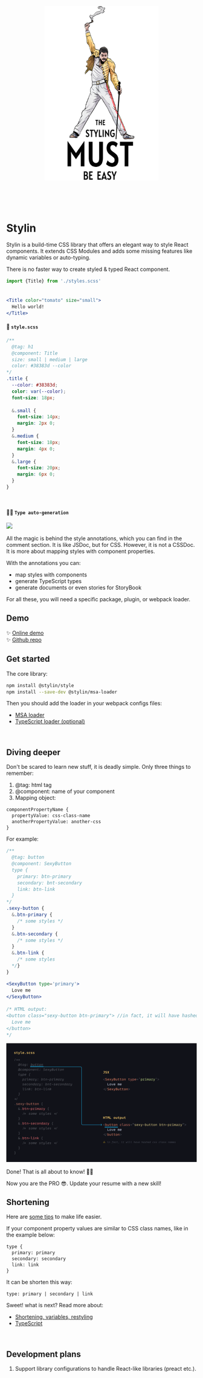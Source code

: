 <div align="center">
  <img src="./be-easy.png" width="300px">
</div>
<br/>
<br/>
<br/>
<br/>

# Stylin
Stylin is a build-time CSS library that offers an elegant way to style React components. It extends CSS Modules and adds some missing features like dynamic variables or auto-typing.

There is no faster way to create styled & typed React component.

```jsx
import {Title} from './styles.scss'


<Title color="tomato" size="small">
  Hello world!
</Title>
```

#### 💅 `style.scss`
```scss
/**
  @tag: h1
  @component: Title
  size: small | medium | large
  color: #38383d --color
*/
.title {
  --color: #38383d;
  color: var(--color);
  font-size: 18px;
  
  &.small {
    font-size: 14px;
    margin: 2px 0;
  }
  &.medium {
    font-size: 18px;
    margin: 4px 0;
  }
  &.large {
    font-size: 20px;
    margin: 6px 0;
  }
}
```
<br/>

#### 🧙‍♂️ `Type auto-generation`
<img src="./packages/ts-loader/typing-support.gif"/>
<br/>

All the magic is behind the style annotations, which you can find in the comment section. It is like JSDoc, but for CSS. However, it is not a CSSDoc. It is more about mapping styles with component properties. 

With the annotations you can:
 - map styles with components
 - generate TypeScript types
 - generate documents or even stories for StoryBook

For all these, you will need a specific package, plugin, or webpack loader.
<br/>

## Demo
✨ [Online demo](https://codesandbox.io/s/github/sultan99/cards/tree/main)<br/>
✨ [Github repo](https://github.com/sultan99/cards)
<br/>

## Get started
The core library:
```sh
npm install @stylin/style
npm install --save-dev @stylin/msa-loader
```

Then you should add the loader in your webpack configs files:
 - [MSA loader](./packages/msa-loader/README.md)
 - [TypeScript loader (optional)](./packages/ts-loader/README.md)
<br/>

## Diving deeper

Don't be scared to learn new stuff, it is deadly simple. Only three things to remember:
1) @tag: html tag
2) @component: name of your component
3) Mapping object:

```
componentPropertyName {
  propertyValue: css-class-name
  anotherPropertyValue: another-css
}
```

For example:
```scss
/**
  @tag: button
  @component: SexyButton
  type {
    primary: btn-primary
    secondary: bnt-secondary
    link: btn-link
  }
*/
.sexy-button {
  &.btn-primary { 
    /* some styles */
  }
  &.btn-secondary { 
    /* some styles */
  }
  &.btn-link { 
    /* some styles 
  */}
}
```

```jsx
<SexyButton type='primary'>
  Love me
</SexyButton>

/* HTML output:
<button class="sexy-button btn-primary"> //in fact, it will have hashed css class names
  Love me
</button>
*/
```

<img src="./packages/style/msa-demo.gif"/>
<br/>

Done! That is all about to know! 🎉🥳

Now you are the PRO 😎. Update your resume with a new skill!
<br/>

## Shortening
Here are [some tips](./packages/style/README.md) to make life easier. 

If your component property values are similar to CSS class names, like in the example below:

```
type {
  primary: primary
  secondary: secondary
  link: link
}
```

It can be shorten this way:

```
type: primary | secondary | link
```

Sweet! what is next? Read more about:
 - [Shortening, variables, restyling](./packages/style/README.md)
 - [TypeScript](./packages/ts-loader/README.md)
<br/>

## Development plans
1) Support library configurations to handle React-like libraries (preact etc.).
<br/>
